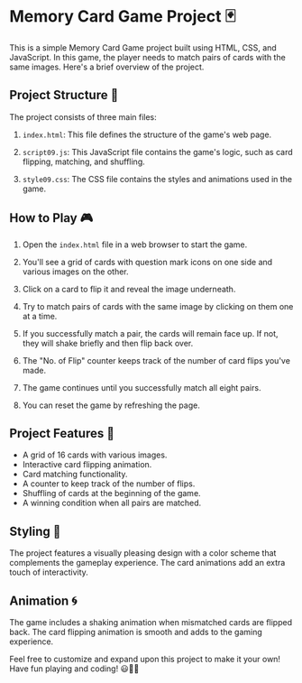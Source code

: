 # Memory Card Game Project 🃏

This is a simple Memory Card Game project built using HTML, CSS, and JavaScript. In this game, the player needs to match pairs of cards with the same images. Here's a brief overview of the project.

## Project Structure 📂

The project consists of three main files:

1. `index.html`: This file defines the structure of the game's web page.

2. `script09.js`: This JavaScript file contains the game's logic, such as card flipping, matching, and shuffling.

3. `style09.css`: The CSS file contains the styles and animations used in the game.

## How to Play 🎮

1. Open the `index.html` file in a web browser to start the game.

2. You'll see a grid of cards with question mark icons on one side and various images on the other.

3. Click on a card to flip it and reveal the image underneath.

4. Try to match pairs of cards with the same image by clicking on them one at a time.

5. If you successfully match a pair, the cards will remain face up. If not, they will shake briefly and then flip back over.

6. The "No. of Flip" counter keeps track of the number of card flips you've made.

7. The game continues until you successfully match all eight pairs.

8. You can reset the game by refreshing the page.

## Project Features 🌟

- A grid of 16 cards with various images.
- Interactive card flipping animation.
- Card matching functionality.
- A counter to keep track of the number of flips.
- Shuffling of cards at the beginning of the game.
- A winning condition when all pairs are matched.

## Styling 🎨

The project features a visually pleasing design with a color scheme that complements the gameplay experience. The card animations add an extra touch of interactivity.

## Animation 🌀

The game includes a shaking animation when mismatched cards are flipped back. The card flipping animation is smooth and adds to the gaming experience.



Feel free to customize and expand upon this project to make it your own! Have fun playing and coding! 😃👾🚀